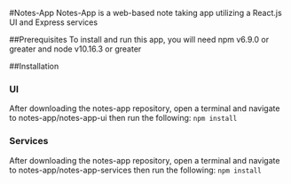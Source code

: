 #Notes-App
Notes-App is a web-based note taking app utilizing a React.js UI and Express services

##Prerequisites
To install and run this app, you will need npm v6.9.0 or greater and node v10.16.3 or greater

##Installation

### UI
After downloading the notes-app repository, open a terminal and navigate to notes-app/notes-app-ui then run the following:
`npm install`


### Services
After downloading the notes-app repository, open a terminal and navigate to notes-app/notes-app-services then run the following:
`npm install`
